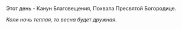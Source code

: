 Этот день - Канун Благовещения, Похвала Пресвятой Богородице.

_Коли ночь теплая, то весна будет дружная_.